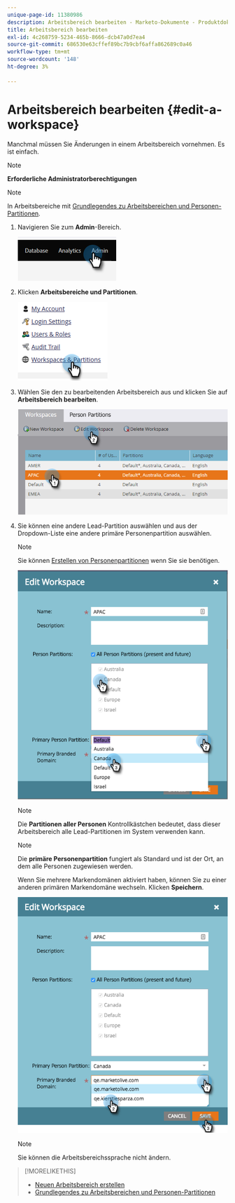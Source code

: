 ```yaml
---
unique-page-id: 11380986
description: Arbeitsbereich bearbeiten - Marketo-Dokumente - Produktdokumentation
title: Arbeitsbereich bearbeiten
exl-id: 4c268759-5234-465b-8666-dcb47a0d7ea4
source-git-commit: 686530e63cffef89bc7b9cbf6affa862689c0a46
workflow-type: tm+mt
source-wordcount: '148'
ht-degree: 3%

---
```


# Arbeitsbereich bearbeiten {#edit-a-workspace}

Manchmal müssen Sie Änderungen in einem Arbeitsbereich vornehmen. Es ist einfach.

>[!NOTE]
>
>**Erforderliche Administratorberechtigungen**

>[!NOTE]
>
>In Arbeitsbereiche mit [Grundlegendes zu Arbeitsbereichen und Personen-Partitionen](/help/marketo/product-docs/administration/workspaces-and-person-partitions/understanding-workspaces-and-person-partitions.md).

1. Navigieren Sie zum **Admin**-Bereich.

   ![](assets/edit-a-workspace-1.png)

1. Klicken **Arbeitsbereiche und Partitionen**.

   ![](assets/edit-a-workspace-2.png)

1. Wählen Sie den zu bearbeitenden Arbeitsbereich aus und klicken Sie auf **Arbeitsbereich bearbeiten**.

   ![](assets/edit-a-workspace-3.png)

1. Sie können eine andere Lead-Partition auswählen und aus der Dropdown-Liste eine andere primäre Personenpartition auswählen.

   >[!NOTE]
   >
   >Sie können [Erstellen von Personenpartitionen](/help/marketo/product-docs/administration/workspaces-and-person-partitions/create-a-person-partition.md) wenn Sie sie benötigen.

   ![](assets/edit-a-workspace-4.png)

   >[!NOTE]
   >
   >Die **Partitionen aller Personen** Kontrollkästchen bedeutet, dass dieser Arbeitsbereich alle Lead-Partitionen im System verwenden kann.

   >[!NOTE]
   >
   >Die **primäre Personenpartition** fungiert als Standard und ist der Ort, an dem alle Personen zugewiesen werden.

   Wenn Sie mehrere Markendomänen aktiviert haben, können Sie zu einer anderen primären Markendomäne wechseln. Klicken **Speichern**.

   ![](assets/edit-a-workspace-5.png)

   >[!NOTE]
   >
   >Sie können die Arbeitsbereichssprache nicht ändern.

>[!MORELIKETHIS]
>
>* [Neuen Arbeitsbereich erstellen](/help/marketo/product-docs/administration/workspaces-and-person-partitions/create-a-new-workspace.md)
>* [Grundlegendes zu Arbeitsbereichen und Personen-Partitionen](/help/marketo/product-docs/administration/workspaces-and-person-partitions/understanding-workspaces-and-person-partitions.md)


